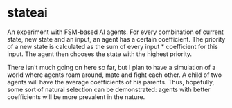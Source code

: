 # stateai

An experiment with FSM-based AI agents. For every combination of current state, new state and an input, an agent has a certain coefficient. The priority of a new state is calculated as the sum of every input * coefficient for this input. The agent then chooses the state with the highest priority.

There isn't much going on here so far, but I plan to have a simulation of a world where agents roam around, mate and fight each other. A child of two agents will have the average coefficients of his parents. Thus, hopefully, some sort of natural selection can be demonstrated: agents with better coefficients will be more prevalent in the nature.
